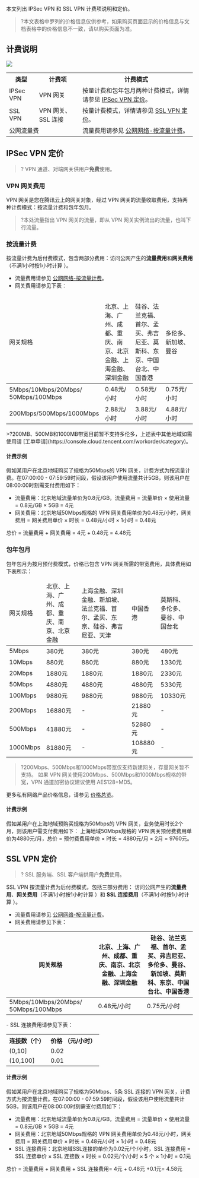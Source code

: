 本文列出 IPSec VPN 和 SSL VPN 计费项说明和定价。
>?本文表格中罗列的价格信息仅供参考，如果购买页面显示的价格信息与文档表格中的价格信息不一致，请以购买页面为准。
>

## 计费说明
![](https://qcloudimg.tencent-cloud.cn/raw/3326ce3834c2ffef8f5d9f28f1269674.png)
<table>
<tr>
<th>类型</th>
<th>计费项</th>
<th>计费模式</th>
</tr>
<tr>
<td>IPSec VPN </td>
<td>VPN 网关</td>
<td>按量计费和包年包月两种计费模式，详情请参见 <a href="#IPSecdingjia">IPSec VPN 定价</a>。</td>
</tr>
<tr>
<td>SSL VPN </td>
<td>VPN 网关、SSL 连接 </td>
<td>按量计费模式，详情请参见 <a href="#dingjia">SSL VPN 定价</a>。</td>
</tr>
<tr>
<td colspan="2">公网流量费</td>
<td>流量费用请参见 <a href="https://buy.cloud.tencent.com/price/idc">公网网络-按流量计费</a>。</td>
</tr>
<table>


## IPSec VPN 定价[](id:IPSecdingjia)
>? VPN 通道、对端网关供用户**免费**使用。
>

### VPN 网关费用
VPN 网关是您在腾讯云上的网关对象，经过 VPN 网关的流量收取费用，支持两种计费模式：按流量计费和包年包月。
>?本处流量指出 VPN 网关的流量，即从 VPN 网关实例流出的流量，也叫下行流量。

### 按流量计费
按流量计费为后付费模式，包含两部分费用：访问公网产生的**流量费用**和**网关费用**（不满1小时按1小时计算 ）。
- 流量费用请参见 [公网网络-按流量计费](https://buy.cloud.tencent.com/price/idc)。
- 网关费用请参见下表：
<table>
<thead>
<tr>
<td width="12%">网关规格</td>
<td width="18%">北京、上海、广州、成都、重庆、南京、北京金融、上海金融、深圳金融</td>
<td width="18%">硅谷、法兰克福、首尔、孟买、弗吉尼亚、莫斯科、东京、中国台北、中国香港</td>
<td width="18%">多伦多、新加坡、曼谷</td>
</tr>
</thead>
<tbody><tr >
	<td >5Mbps/10Mbps/20Mbps/</br>50Mbps/100Mbps</td>
<td>0.48元/小时</td>
<td>0.58元/小时 </td>
<td>0.75元/小时</td>
</tr>
<tr>
<td>200Mbps/500Mbps/1000Mbps</td>
<td>2.88元/小时 </td>
<td>3.88元/小时</td>
<td>4.88元/小时</td>
</tr>
</tbody></table>
>?200MB、500MB和1000MB带宽目前暂不支持多伦多，上述表中其他地域如需使用请 [工单申请](https://console.cloud.tencent.com/workorder/category)。


#### 计费示例
假如某用户在北京地域购买了规格为50Mbps的 VPN 网关，计费方式为按流量计费。在07:00:00 - 07:59:59时间段，假设该用户使用流量共计5GB，则该用户在08:00:00时刻需支付费用如下：
+ 流量费用：北京地域流量单价为0.8元/GB，流量费用 = 流量单价 × 使用流量 = 0.8元/GB × 5GB = 4元
+ 网关费用：北京地域50Mbps规格的 VPN 网关费用单价为0.48元/小时，网关费用 = 网关费用单价 × 时长 = 0.48元/小时 × 1小时 = 0.48元

总价 = 流量费用 + 网关费用 = 4元 + 0.48元 = 4.48元

### 包年包月
包年包月为按月预付费模式，价格已包含 VPN 网关所需的带宽费用，具体费用如下表所示：
<table>
<thead>
<tr >
<td width="15%">网关规格</td>
<td width="20%">北京、上海、广州、成都、重庆、南京、北京金融</td>
<td width="30%">上海金融、深圳金融、新加坡、法兰克福、首尔、孟买、东京、硅谷、弗吉尼亚、天津</td>
<td width="15%">中国香港</td>
<td width="20%">莫斯科、多伦多、曼谷、中国台北</td>
</tr>
</thead>
<tbody ><tr >
<td>5Mbps</td>
<td>380元</td>
<td>380元</td>
<td>380元</td>
<td>480元</td>
</tr>
<tr>
<td>10Mbps</td>
<td>880元</td>
<td>880元</td>
<td>880元</td>
<td>1330元</td>
</tr>
<tr>
<td>20Mbps</td>
<td>1880元</td>
<td>1880元</td>
<td>1880元</td>
<td>2330元</td>
</tr>
<tr>
<td>50Mbps</td>
<td>4880元</td>
<td>4880元</td>
<td>4880元</td>
<td>5330元</td>
</tr>
<tr>
<td>100Mbps</td>
<td>9880元</td>
<td>9880元</td>
<td>9880元</td>
<td>10330元</td>
</tr>
<tr>
<td>200Mbps</td>
<td>16880元</td>
<td>-</td>
<td>21880元</td>
<td>-</td>
</tr>
<tr>
<td>500Mbps</td>
<td>41880元 </td>
  <td>-</td>
<td>52880元</td>
<td>-</td>
</tr>
<tr>
<td>1000Mbps</td>
<td>81880元 </td>
<td>-</td>
<td>108880元</td>
<td>-</td>
</tr>
</tbody>
</table>

>?200Mbps、500Mbps和1000Mbps带宽仅支持新建网关，存量网关暂不支持。
>如果 VPN 网关使用200Mbps、500Mbps和1000Mbps规格的带宽，VPN 通道加密协议建议使用 AES128+MD5。
>
更多私有网络产品价格信息，请参见 [价格总览](https://cloud.tencent.com/doc/product/215/3079)。

#### 计费示例
假如某用户在上海地域预购买规格为50Mbps的 VPN 网关，业务使用时长2个月，则该用户需支付费用如下：
上海地域50Mbps规格的 VPN 网关预付费费用单价为4880元/月，总价 = 预付费费用单价 × 时长 = 4880元/月 × 2月 = 9760元。

## SSL VPN 定价[](id:dingjia)
>? SSL 服务端、SSL 客户端供用户**免费**使用。
>
SSL VPN 按流量计费为后付费模式，包括三部分费用： 访问公网产生的**流量费用**、**网关费用**（不满1小时按1小时计算 ）和 **SSL 连接费用**（不满1小时按1小时计算 ）。
- 流量费用请参见 [公网网络-按流量计费](https://buy.cloud.tencent.com/price/idc)。
- 网关费用请参见下表：
<table>
<thead>
<tr>
<th width="12%">网关规格</th>
<th width="18%">北京、上海、广州、成都、重庆、南京、北京金融、上海金融、深圳金融</th>
<th width="18%">硅谷、法兰克福、首尔、孟买、弗吉尼亚、多伦多、曼谷、新加坡、莫斯科、东京、中国台北、中国香港</th>
</tr>
</thead>
<tbody><tr >
	<td >5Mbps/10Mbps/20Mbps/</br>50Mbps/100Mbps</td>
<td>0.48元/小时</td>
<td>0.75元/小时</td>
</tr>
</tbody></table>
- SSL 连接费用请参见下表：
<table>
<tr>
<th>连接数（个） </th>
<th>价格 （元/小时）</th>
</tr>
<tr>
<td>(0,10]</td>
<td>0.02</td>
</tr>
<tr>
<td> (10,100]</td>
<td>0.01 </td>
</tr>
</table>


#### 计费示例
假如某用户在北京地域购买了规格为50Mbps、5条 SSL 连接的 VPN 网关，计费方式为按流量计费。在07:00:00 - 07:59:59时间段，假设该用户使用流量共计5GB，则该用户在08:00:00时刻需支付费用如下：
+ 流量费用：北京地域流量单价为0.8元/GB，流量费用 = 流量单价 × 使用流量 = 0.8元/GB × 5GB = 4元
+ 网关费用：北京地域50Mbps规格的 VPN 网关费用单价为0.48元/小时，网关费用 = 网关费用单价 × 时长 = 0.48元/小时 × 1小时 = 0.48元
+ SSL 连接费用：北京地域SSL连接的单价为0.02元/个/小时，SSL 连接费用 = SSL 连接单价 × SSL 连接数 × 时长 = 0.02元/个/小时 × 5 个 × 1小时 = 0.1元

总价 = 流量费用 + 网关费用 + SSL 连接费用= 4元 + 0.48元 +0.1元= 4.58元
